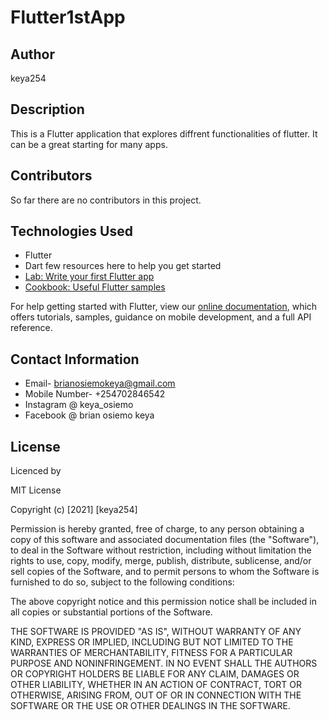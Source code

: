 # Flutter1stApp
## Author
keya254

## Description

This is a Flutter application that explores diffrent functionalities of flutter. It can be a great starting for many apps.

## Contributors

So far there are no contributors in this project.

## Technologies Used
 - Flutter
 - Dart
 few resources here to help you get started
- [Lab: Write your first Flutter app](https://flutter.dev/docs/get-started/codelab)
- [Cookbook: Useful Flutter samples](https://flutter.dev/docs/cookbook)

For help getting started with Flutter, view our
[online documentation](https://flutter.dev/docs), which offers tutorials,
samples, guidance on mobile development, and a full API reference.


## Contact Information

* Email- brianosiemokeya@gmail.com
* Mobile Number- +254702846542
* Instagram @ keya_osiemo
* Facebook @ brian osiemo keya

## License

Licenced by

MIT License

Copyright (c) [2021] [keya254]

Permission is hereby granted, free of charge, to any person obtaining a copy of this software and associated documentation files (the "Software"), to deal in the Software without restriction, including without limitation the rights to use, copy, modify, merge, publish, distribute, sublicense, and/or sell copies of the Software, and to permit persons to whom the Software is furnished to do so, subject to the following conditions:

The above copyright notice and this permission notice shall be included in all copies or substantial portions of the Software.

THE SOFTWARE IS PROVIDED "AS IS", WITHOUT WARRANTY OF ANY KIND, EXPRESS OR IMPLIED, INCLUDING BUT NOT LIMITED TO THE WARRANTIES OF MERCHANTABILITY, FITNESS FOR A PARTICULAR PURPOSE AND NONINFRINGEMENT. IN NO EVENT SHALL THE AUTHORS OR COPYRIGHT HOLDERS BE LIABLE FOR ANY CLAIM, DAMAGES OR OTHER LIABILITY, WHETHER IN AN ACTION OF CONTRACT, TORT OR OTHERWISE, ARISING FROM, OUT OF OR IN CONNECTION WITH THE SOFTWARE OR THE USE OR OTHER DEALINGS IN THE SOFTWARE.
